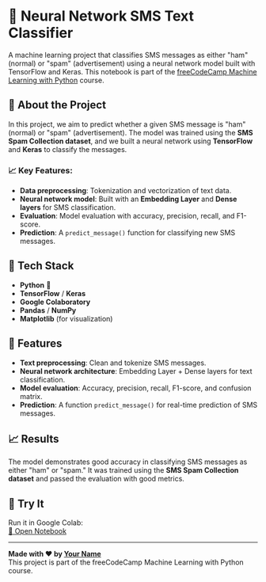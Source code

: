 # 📝 Neural Network SMS Text Classifier

A machine learning project that classifies SMS messages as either "ham" (normal) or "spam" (advertisement) using a neural network model built with TensorFlow and Keras. This notebook is part of the [freeCodeCamp Machine Learning with Python](https://www.freecodecamp.org/learn/machine-learning-with-python/) course.

## 📘 About the Project

In this project, we aim to predict whether a given SMS message is "ham" (normal) or "spam" (advertisement). The model was trained using the **SMS Spam Collection dataset**, and we built a neural network using **TensorFlow** and **Keras** to classify the messages. 

### 📈 Key Features:
- **Data preprocessing**: Tokenization and vectorization of text data.
- **Neural network model**: Built with an **Embedding Layer** and **Dense layers** for SMS classification.
- **Evaluation**: Model evaluation with accuracy, precision, recall, and F1-score.
- **Prediction**: A `predict_message()` function for classifying new SMS messages.

## 🧠 Tech Stack

- **Python** 🐍
- **TensorFlow** / **Keras**
- **Google Colaboratory**
- **Pandas** / **NumPy**
- **Matplotlib** (for visualization)

## 🧪 Features

- **Text preprocessing**: Clean and tokenize SMS messages.
- **Neural network architecture**: Embedding Layer + Dense layers for text classification.
- **Model evaluation**: Accuracy, precision, recall, F1-score, and confusion matrix.
- **Prediction**: A function `predict_message()` for real-time prediction of SMS messages.

## 📈 Results

The model demonstrates good accuracy in classifying SMS messages as either "ham" or "spam." It was trained using the **SMS Spam Collection dataset** and passed the evaluation with good metrics.

## 🔗 Try It

Run it in Google Colab:  
[📓 Open Notebook]((https://colab.research.google.com/drive/1Wun_qZYkDwfx5X7ob6djks99Infkd-tJ?usp=sharing))

---

**Made with ❤️ by [Your Name](https://github.com/NyxBelle)**  
This project is part of the freeCodeCamp Machine Learning with Python course.

